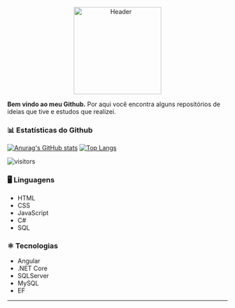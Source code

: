 <p align="center">
  <img src="https://fontmeme.com/permalink/200729/15343bfdab9adb669cf74c8e190227ed.png" width="200" alt="Header"/>
</p>

**Bem vindo ao meu Github.**
Por aqui você encontra alguns repositórios de ideias que tive e estudos que realizei.

### 📊 Estatísticas do Github

[![Anurag's GitHub stats](https://github-readme-stats.vercel.app/api?username=DouglasAugustoJunior&bg_color=161B22&text_color=fff&show_icons=true&custom_title=Development+Statistics+-+Douglsa+Augusto+Junior)](https://github.com/DouglasAugustoJunior/github-readme-stats) [![Top Langs](https://github-readme-stats.vercel.app/api/top-langs/?username=DouglasAugustoJunior&layout=compact&bg_color=161B22&text_color=fff)](https://github.com/DouglasAugustoJunior/github-readme-stats)


![visitors](https://visitor-badge.glitch.me/badge?page_id=DouglasAugustoJunior.readme)
### 🖥 Linguagens

- HTML
- CSS
- JavaScript
- C#
- SQL

### ⚛️ Tecnologias

- Angular
- .NET Core
- SQLServer
- MySQL
- EF

<hr/>
